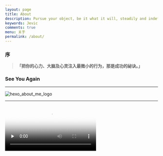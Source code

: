 ```yaml
---
layout: page
title: About
description: Pursue your object, be it what it will, steadily and indefatigably!
keywords: Jevic
comments: true
menu: 关于
permalink: /about/
---
```


###  序

> **「把你的心力、大脑及心灵注入最微小的行为，那是成功的祕诀。」**
>


###  See You Again

---

![hexo_about_me_logo](http://ok6h8mla5.bkt.clouddn.com/woniu.jpg)

---

<video id="video" controls="" preload="none" poster="http://media.w3.org/2010/05/sintel/poster.png">
      <source id="mp4" src="http://media.w3.org/2010/05/sintel/trailer.mp4" type="video/mp4">
      <source id="webm" src="http://media.w3.org/2010/05/sintel/trailer.webm" type="video/webm">
      <source id="ogv" src="http://media.w3.org/2010/05/sintel/trailer.ogv" type="video/ogg">
      <p>Your user agent does not support the HTML5 Video element.</p>
</video>
